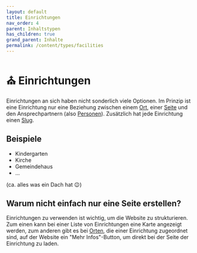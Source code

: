 ```yaml
---
layout: default
title: Einrichtungen
nav_order: 4
parent: Inhaltstypen
has_children: true
grand_parent: Inhalte
permalink: /content/types/facilities
---
```


# ⛪ Einrichtungen

Einrichtungen an sich haben nicht sonderlich viele Optionen. Im Prinzip ist eine Einrichtung nur eine Beziehung zwischen einem [Ort](/plugins/wiki/other-types/locations), einer [Seite](/plugins/wiki/sites/building-sites) und den Ansprechpartnern (also [Personen]()). Zusätzlich hat jede Einrichtung einen [Slug](/plugins/wiki/general/glossary#slug).

## Beispiele
- Kindergarten
- Kirche
- Gemeindehaus
- ... 

(ca. alles was ein Dach hat 😉)

## Warum nicht einfach nur eine Seite erstellen?
Einrichtungen zu verwenden ist wichtig, um die Website zu strukturieren. Zum einen kann bei einer Liste von Einrichtungen eine Karte angezeigt werden, zum anderen gibt es bei [Orten](/plugins/wiki/other-types/locations), die einer Einrichtung zugeordnet sind, auf der Website ein "Mehr Infos"-Button, um direkt bei der Seite der Einrichtung zu laden.